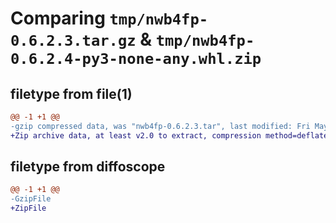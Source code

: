 # Comparing `tmp/nwb4fp-0.6.2.3.tar.gz` & `tmp/nwb4fp-0.6.2.4-py3-none-any.whl.zip`

## filetype from file(1)

```diff
@@ -1 +1 @@
-gzip compressed data, was "nwb4fp-0.6.2.3.tar", last modified: Fri May 10 13:38:22 2024, max compression
+Zip archive data, at least v2.0 to extract, compression method=deflate
```

## filetype from diffoscope

```diff
@@ -1 +1 @@
-GzipFile
+ZipFile
```

